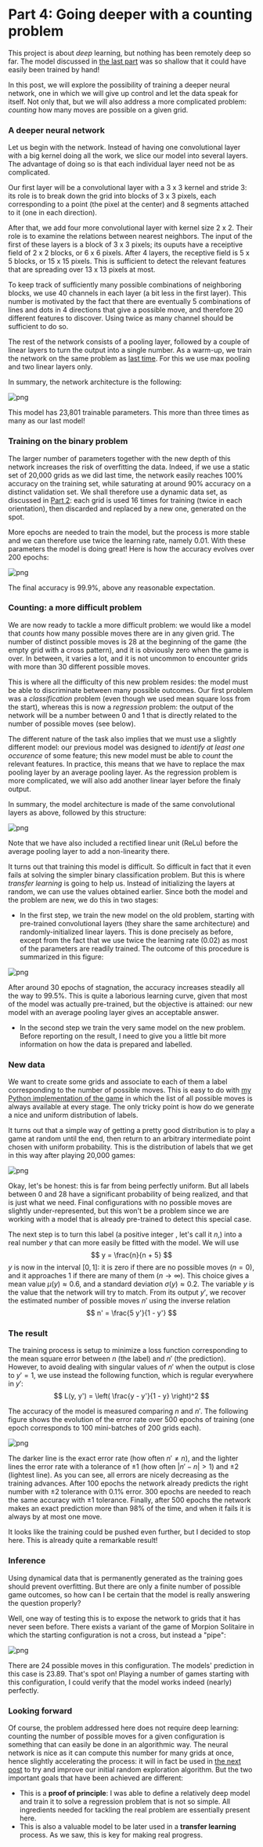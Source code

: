 # Part 4: Going deeper with a counting problem

This project is about *deep* learning, but nothing has been remotely deep so far. The model discussed in [the last part](/2022/01/07/Part_3_Binary_problem.html) was so shallow that it could have easily been trained by hand!

In this post, we will explore the possibility of training a deeper neural network, one in which we will give up control and let the data speak for itself. Not only that, but we will also address a more complicated problem: *counting* how many moves are possible on a given grid.


### A deeper neural network

Let us begin with the network. Instead of having one convolutional layer with a big kernel doing all the work, we slice our model into several layers. The advantage of doing so is that each individual layer need not be as complicated.

Our first layer will be a convolutional layer with a 3 x 3 kernel and stride 3: 
its role is to break down the grid into blocks of 3 x 3 pixels, each corresponding to a point (the pixel at the center) and 8 segments attached to it (one in each direction).

After that, we add four more convolutional layer with kernel size 2 x 2. Their role is to examine the relations between nearest neighbors. The input of the first of these layers is a block of 3 x 3 pixels; its ouputs have a receiptive field of 2 x 2 blocks, or 6 x 6 pixels. After 4 layers, the receptive field is 5 x 5 blocks, or 15 x 15 pixels. This is sufficient to detect the relevant features that are spreading over 13 x 13 pixels at most.

To keep track of sufficiently many possible combinations of neighboring blocks, we use 40 channels in each layer (a bit less in the first layer). This number is motivated by the fact that there are eventually 5 combinations of lines and dots in 4 directions that give a possible move, and therefore 20 different features to discover. Using twice as many channel should be sufficient to do so.

The rest of the network consists of a pooling layer, followed by a couple of linear layers to turn the output into a single number. As a warm-up, we train the network on the same problem as [last time](/2022/01/07/Part_3_Binary_problem.html). For this we use max pooling and two linear layers only.

In summary, the network architecture is the following:

![png](/images/Bacon_archi.png 'A deeper network for the same problem.')

This model has 23,801 trainable parameters. This more than three times as many as our last model!

### Training on the binary problem

The larger number of parameters together with the new depth of this network increases the risk of overfitting the data. Indeed, if we use a static set of 20,000 grids as we did last time, the network easily reaches 100% accuracy on the training set, while saturating at around 90% accuracy on a distinct validation set.
We shall therefore use a dynamic data set, as discussed in [Part 2](/2022/01/05/Part_2_Data.html): each grid is used 16 times for training (twice in each orientation), then discarded and replaced by a new one, generated on the spot.

More epochs are needed to train the model, but the process is more stable and we can therefore use twice the learning rate, namely 0.01. With these parameters the model is doing great! Here is how the accuracy evolves over 200 epochs:

![png](/images/Bacon_accuracy.png 'Accuracy going straight up to 100%!')

The final accuracy is 99.9%, above any reasonable expectation.

### Counting: a more difficult problem

We are now ready to tackle a more difficult problem: we would like a model that *counts* how many possible moves there are in any given grid. The number of distinct possible moves is 28 at the beginning of the game (the empty grid with a cross pattern), and it is obviously zero when the game is over. In between, it varies a lot, and it is not uncommon to encounter grids with more than 30 different possible moves.

This is where all the difficulty of this new problem resides: the model must be able to discriminate between many possible outcomes. Our first problem was a *classification* problem (even though we used mean square loss from the start), whereas this is now a *regression* problem: the output of the network will be a number between 0 and 1 that is directly related to the number of possible moves (see below).

The different nature of the task also implies that we must use a slightly different model: our previous model was designed to *identify at least one occurence* of some feature; this new model must be able to *count* the relevant features. In practice, this means that we have to replace the max pooling layer by an average pooling layer. As the regression problem is more complicated, we will also add another linear layer before the finaly output. 

In summary, the model architecture is made of the same convolutional layers as above, followed by this structure:

![png](/images/Descartes_archi.png 'Same convolutional layers, different ending.')

Note that we have also included a rectified linear unit (ReLu) before the average pooling layer to add a non-linearity there.

It turns out that training this model is difficult. So difficult in fact that it even fails at solving the simpler binary classification problem. But this is where *transfer learning* is going to help us. Instead of initializing the layers at random, we can use the values obtained earlier. Since both the model and the problem are new, we do this in two stages:

- In the first step, we train the new model on the old problem, starting with pre-trained convolutional layers (they share the same architecture) and randomly-initialized linear layers. This is done precisely as before, except from the fact that we use twice the learning rate (0.02) as most of the parameters are readily trained. The outcome of this procedure is summarized in this figure:

![png](/images/Descartes_binary_accuracy.png 'Many epochs are needed even though the model is partly pre-trained.')

After around 30 epochs of stagnation, the accuracy increases steadily all the way to 99.5%. This is quite a laborious learning curve, given that most of the model was actually pre-trained, but the objective is attained: our new model with an average pooling layer gives an acceptable answer. 

- In the second step we train the very same model on the new problem. Before reporting on the result, I need to give you a little bit more information on how the data is prepared and labelled.

### New data

We want to create some grids and associate to each of them a label corresponding to the number of possible moves. This is easy to do with [my Python implementation of the game](https://github.com/gillioz/MorpionSolitaire/blob/main/Documentation.ipynb) in which the list of all possible moves is always available at every stage.
The only tricky point is how do we generate a nice and uniform distribution of labels.

It turns out that a simple way of getting a pretty good distribution is to play a game at random until the end, then return to an arbitrary intermediate point chosen with uniform probability. This is the distribution of labels that we get in this way after playing 20,000 games:

![png](/images/labels_counting.png 'A nice and uniform distribution.')

Okay, let's be honest: this is far from being perfectly uniform. But all labels between 0 and 28 have a significant probability of being realized, and that is just what we need. Final configurations with no possible moves are slightly under-represented, but this won't be a problem since we are working with a model that is already pre-trained to detect this special case.

The next step is to turn this label (a positive integer , let's call it $n$,) into a real number $y$ that can more easily be fitted with the model. We will use
$$
y = \frac{n}{n + 5}
$$
$y$ is now in the interval $[0, 1]$: it is zero if there are no possible moves $(n = 0)$, and it approaches 1 if there are many of them $(n \to \infty)$. This choice gives a mean value $\mu(y) \approx 0.6$, and a standard deviation $\sigma(y) \approx 0.2$. The variable $y$ is the value that the network will try to match. From its output $y'$, we recover the estimated number of possible moves $n'$ using the inverse relation
$$
n' = \frac{5 y'}{1 - y'}
$$

### The result

The training process is setup to minimize a loss function corresponding to the mean square error between $n$ (the label) and $n'$ (the prediction). However, to avoid dealing with singular values of $n'$ when the output is close to $y' = 1$, we use instead the following function, which is regular everywhere in $y'$:
$$
L(y, y') = \left( \frac{y - y'}{1 - y} \right)^2
$$

The accuracy of the model is measured comparing $n$ and $n'$. The following figure shows the evolution of the error rate over 500 epochs of training (one epoch corresponds to 100 mini-batches of 200 grids each).

![png](/images/Descartes_error.png 'The error rates, decreasing as the training advances.')

The darker line is the exact error rate (how often $n' \neq n$), and the lighter lines the error rate with a tolerance of $\pm 1$ (how often $\left| n' - n \right| > 1$) and $\pm 2$ (lightest line).
As you can see, all errors are nicely decreasing as the training advances. After 100 epochs the network already predicts the right number with $\pm 2$ tolerance with 0.1% error. 300 epochs are needed to reach the same accuracy with $\pm 1$ tolerance. Finally, after 500 epochs the network makes an exact prediction more than 98% of the time, and when it fails it is always by at most one move.

It looks like the training could be pushed even further, but I decided to stop here. This is already quite a remarkable result! 

### Inference

Using dynamical data that is permanently generated as the training goes should prevent overfitting. But there are only a finite number of possible game outcomes, so how can I be certain that the model is really answering the question properly?

Well, one way of testing this is to expose the network to grids that it has never seen before. There exists a variant of the game of Morpion Solitaire in which the starting configuration is not a cross, but instead a "pipe":

![png](/images/grid_pipe_empty.png 'A new starting configuration.')

There are 24 possible moves in this configuration. The models' prediction in this case is 23.89. That's spot on!
Playing a number of games starting with this configuration, I could verify that the model works indeed (nearly) perfectly.

### Looking forward

Of course, the problem addressed here does not require deep learning: counting the number of possible moves for a given configuration is something that can easily be done in an algorithmic way. The neural network is nice as it can compute this number for many grids at once, hence slightly accelerating the process: it will in fact be used in [the next post]() to try and improve our initial random exploration algorithm. But the two important goals that have been achieved are different:

- This is a **proof of principle**: I was able to define a relatively deep model and train it to solve a regression problem that is not so simple. All ingredients needed for tackling the real problem are essentially present here.
- This is also a valuable model to be later used in a **transfer learning** process. As we saw, this is key for making real progress.

